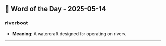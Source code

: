 ## 📅 Word of the Day - 2025-05-14

### **riverboat**
- **Meaning**: A watercraft designed for operating on rivers.

---
